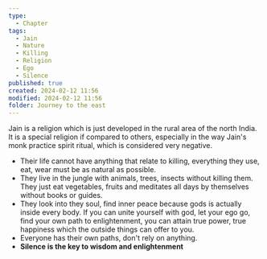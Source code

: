 ```yaml
---
type:
  - Chapter
tags:
  - Jain
  - Nature
  - Killing
  - Religion
  - Ego
  - Silence
published: true
created: 2024-02-12 11:56
modified: 2024-02-12 11:56
folder: Journey to the east
---
```

Jain is a religion which is just developed in the rural area of the north India. It is a special religion if compared to others, especially in the way Jain's monk practice spirit ritual, which is considered very negative.

- Their life cannot have anything that relate to killing, everything they use, eat, wear must be as natural as possible.
- They live in the jungle with animals, trees, insects without killing them. They just eat vegetables, fruits and meditates all days by themselves without books or guides.
- They look into they soul, find inner peace because gods is actually inside every body. If you can unite yourself with god, let your ego go, find your own path to enlightenment, you can attain true power, true happiness which the outside things can offer to you.
- Everyone has their own paths, don't rely on anything.
- **Silence is the key to wisdom and enlightenment**

